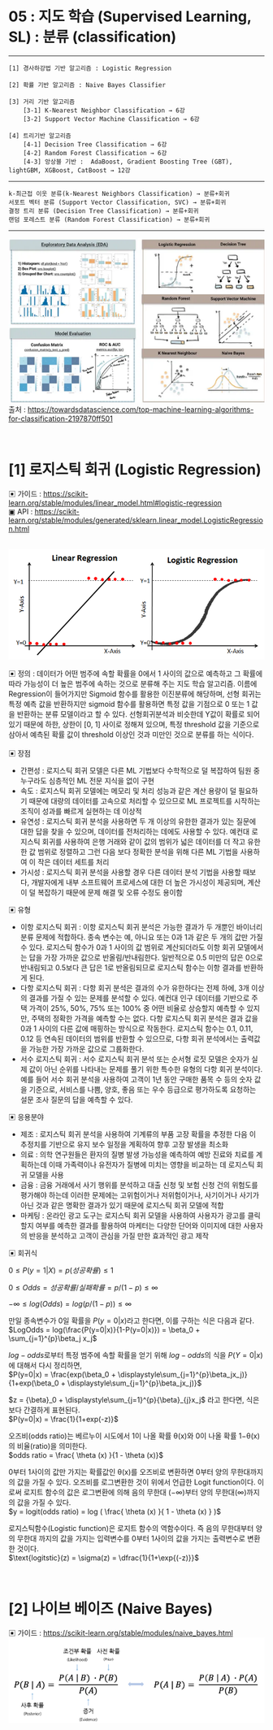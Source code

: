 #  05 : 지도 학습 (Supervised Learning, SL) : 분류 (classification)


---

	[1] 경사하강법 기반 알고리즘 : Logistic Regression

	[2] 확률 기반 알고리즘 : Naive Bayes Classifier

	[3] 거리 기반 알고리즘 
		[3-1] K-Nearest Neighbor Classification → 6강
		[3-2] Support Vector Machine Classification → 6강

	[4] 트리기반 알고리즘
		[4-1] Decision Tree Classification → 6강
		[4-2] Random Forest Classification → 6강
		[4-3] 앙상블 기반 :  AdaBoost, Gradient Boosting Tree (GBT), lightGBM, XGBoost, CatBoost → 12강
  
---

	k-최근접 이웃 분류(k-Nearest Neighbors Classification) → 분류+회귀
	서포트 벡터 분류 (Support Vector Classification, SVC) → 분류+회귀
	결정 트리 분류 (Decision Tree Classification) → 분류+회귀
	랜덤 포레스트 분류 (Random Forest Classification) → 분류+회귀

---

![](./images/SLC.png)
<br>출처 : https://towardsdatascience.com/top-machine-learning-algorithms-for-classification-2197870ff501

<br>

# [1] 로지스틱 회귀 (Logistic Regression)
▣ 가이드 : https://scikit-learn.org/stable/modules/linear_model.html#logistic-regression<br>
▣ API : https://scikit-learn.org/stable/modules/generated/sklearn.linear_model.LogisticRegression.html<br><br>

![](./images/LRLR.PNG)

▣ 정의 : 데이터가 어떤 범주에 속할 확률을 0에서 1 사이의 값으로 예측하고 그 확률에 따라 가능성이 더 높은 범주에 속하는 것으로 분류해 주는 지도 학습 알고리즘. 이름에 Regression이 들어가지만 Sigmoid 함수를 활용한 이진분류에 해당하며, 선형 회귀는 특정 예측 값을 반환하지만 sigmoid 함수를 활용하면 특정 값을 기점으로 0 또는 1 값을 반환하는 분류 모델이라고 할 수 있다. 선형회귀분석과 비슷한데 Y값이 확률로 되어 있기 때문에 하한, 상한이 [0, 1] 사이로 정해져 있으며, 특정 threshold 값을 기준으로 삼아서 예측된 확률 값이 threshold 이상인 것과 미만인 것으로 분류를 하는 식이다.<br><br>
▣ 장점
 - 간편성 : 로지스틱 회귀 모델은 다른 ML 기법보다 수학적으로 덜 복잡하여 팀원 중 누구라도 심층적인 ML 전문 지식을 없이 구현<br>
 - 속도 : 로지스틱 회귀 모델에는 메모리 및 처리 성능과 같은 계산 용량이 덜 필요하기 때문에 대량의 데이터를 고속으로 처리할 수 있으므로 ML 프로젝트를 시작하는 조직이 성과를 빠르게 실현하는 데 이상적<br>
 - 유연성 : 로지스틱 회귀 분석을 사용하면 두 개 이상의 유한한 결과가 있는 질문에 대한 답을 찾을 수 있으며, 데이터를 전처리하는 데에도 사용할 수 있다. 예컨대 로지스틱 회귀를 사용하여 은행 거래와 같이 값의 범위가 넓은 데이터를 더 작고 유한한 값 범위로 정렬하고 그런 다음 보다 정확한 분석을 위해 다른 ML 기법을 사용하여 이 작은 데이터 세트를 처리<br>
 - 가시성 : 로지스틱 회귀 분석을 사용할 경우 다른 데이터 분석 기법을 사용할 때보다, 개발자에게 내부 소프트웨어 프로세스에 대한 더 높은 가시성이 제공되며, 계산이 덜 복잡하기 때문에 문제 해결 및 오류 수정도 용이함<br>

▣ 유형
 - 이항 로지스틱 회귀 : 이항 로지스틱 회귀 분석은 가능한 결과가 두 개뿐인 바이너리 분류 문제에 적합하다. 종속 변수는 예, 아니요 또는 0과 1과 같은 두 개의 값만 가질 수 있다. 로지스틱 함수가 0과 1 사이의 값 범위로 계산되더라도 이항 회귀 모델에서는 답을 가장 가까운 값으로 반올림/반내림한다. 일반적으로 0.5 미만의 답은 0으로 반내림되고 0.5보다 큰 답은 1로 반올림되므로 로지스틱 함수는 이항 결과를 반환하게 된다.
 - 다항 로지스틱 회귀 : 다항 회귀 분석은 결과의 수가 유한하다는 전제 하에, 3개 이상의 결과를 가질 수 있는 문제를 분석할 수 있다. 예컨대 인구 데이터를 기반으로 주택 가격이 25%, 50%, 75% 또는 100% 중 어떤 비율로 상승할지 예측할 수 있지만, 주택의 정확한 가격을 예측할 수는 없다. 다항 로지스틱 회귀 분석은 결과 값을 0과 1 사이의 다른 값에 매핑하는 방식으로 작동한다. 로지스틱 함수는 0.1, 0.11, 0.12 등 연속된 데이터의 범위를 반환할 수 있으므로, 다항 회귀 분석에서는 출력값을 가능한 가장 가까운 값으로 그룹화한다.
 - 서수 로지스틱 회귀 : 서수 로지스틱 회귀 분석 또는 순서형 로짓 모델은 숫자가 실제 값이 아닌 순위를 나타내는 문제를 풀기 위한 특수한 유형의 다항 회귀 분석이다. 예를 들어 서수 회귀 분석을 사용하여 고객이 1년 동안 구매한 품목 수 등의 숫자 값을 기준으로, 서비스를 나쁨, 양호, 좋음 또는 우수 등급으로 평가하도록 요청하는 설문 조사 질문의 답을 예측할 수 있다.

▣ 응용분야
 - 제조 : 로지스틱 회귀 분석을 사용하여 기계류의 부품 고장 확률을 추정한 다음 이 추정치를 기반으로 유지 보수 일정을 계획하여 향후 고장 발생을 최소화<br>
 - 의료 : 의학 연구원들은 환자의 질병 발생 가능성을 예측하여 예방 진료와 치료를 계획하는데 이때 가족력이나 유전자가 질병에 미치는 영향을 비교하는 데 로지스틱 회귀 모델을 사용<br> 
 - 금융 : 금융 거래에서 사기 행위를 분석하고 대출 신청 및 보험 신청 건의 위험도를 평가해야 하는데 이러한 문제에는 고위험이거나 저위험이거나, 사기이거나 사기가 아닌 것과 같은 명확한 결과가 있기 때문에 로지스틱 회귀 모델에 적합<br>  
 - 마케팅 : 온라인 광고 도구는 로지스틱 회귀 모델을 사용하여 사용자가 광고를 클릭할지 여부를 예측한 결과를 활용하여 마케터는 다양한 단어와 이미지에 대한 사용자의 반응을 분석하고 고객이 관심을 가질 만한 효과적인 광고 제작<br>

▣ 회귀식<br>

$0 ≤ P(y=1 | X) = p(성공확률) ≤ 1$<br>

$0 ≤ Odds = 성공확률/실패확률​ = p/(1−p​) ≤ ∞$<br>

$−∞ ≤ log(Odds) = log(p/(1−p​)) ≤ ∞$<br>


만일 종속변수가 0일 확률을 $P(y=0|x)$라고 한다면, 이를 구하는 식은 다음과 같다.<br>
$LogOdds = log(\frac{P(y=0|x)}{1-P(y=0|x)}) = \beta_0 + \sum_{j=1}^{p}\beta_j x_j$<br>

$log−odds$로부터 특정 범주에 속할 확률을 얻기 위해  $log−odds$의 식을 $P(Y=0|x)$에 대해서 다시 정리하면,<br>
$P(y=0|x) = \frac{exp(\beta_0 + \displaystyle\sum_{j=1}^{p}\beta_jx_j)}{1+exp(\beta_0 + \displaystyle\sum_{j=1}^{p}\beta_jx_j)}$<br>

$z = {\beta}_0 + \displaystyle\sum_{j=1}^{p}{\beta}_{j}x_j$ 라고 한다면, 식은 보다 간결하게 표현된다.<br>
$P(y=0|x) = \frac{1}{1+exp(-z)}$

오즈비(odds ratio)는 베르누이 시도에서 1이 나올 확률 θ(x)와 0이 나올 확률 1−θ(x)의 비율(ratio)을 의미한다.<br>
$odds ratio = \frac{ \theta (x) }{1 - \theta (x)}$ <br>

0부터 1사이의 값만 가지는 확률값인 θ(x)를 오즈비로 변환하면 0부터 양의 무한대까지의 값을 가질 수 있다. 오즈비를 로그변환한 것이 위에서 언급한 Logit function이다. 이로써 로지트 함수의 값은 로그변환에 의해 음의 무한대 (−∞)부터 양의 무한대(∞)까지의 값을 가질 수 있다.<br>
$y = logit(odds ratio) = log ( \frac{ \theta (x) }{ 1 - \theta (x) } )$ <br>

로지스틱함수(Logistic function)은 로지트 함수의 역함수이다. 즉 음의 무한대부터 양의 무한대 까지의 값을 가지는 입력변수를 0부터 1사이의 값을 가지는 출력변수로 변환한 것이다.<br>
$\text{logitstic}(z) = \sigma(z) = \dfrac{1}{1+\exp{(-z)}}$ <br>

<br>

# [2] 나이브 베이즈 (Naive Bayes)
▣ 가이드 : https://scikit-learn.org/stable/modules/naive_bayes.html<br>
![](./images/nb.png)
<br>



